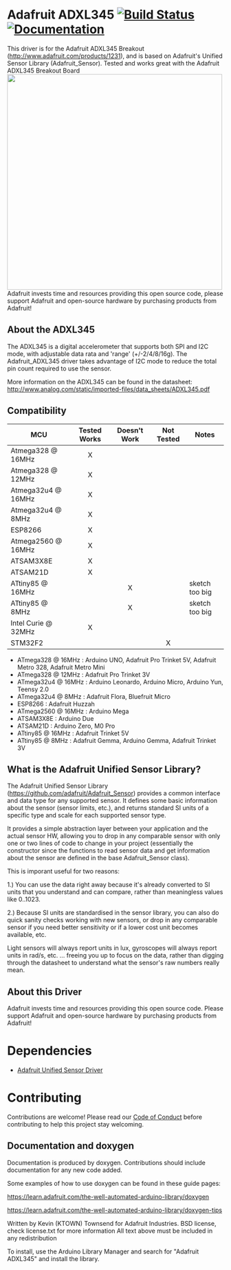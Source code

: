 # Adafruit ADXL345 [![Build Status](https://github.com/adafruit/Adafruit_ADXL345/workflows/Arduino%20Library%20CI/badge.svg)](https://github.com/adafruit/Adafruit_ADXL345/actions)[![Documentation](https://github.com/adafruit/ci-arduino/blob/master/assets/doxygen_badge.svg)](http://adafruit.github.io/Adafruit_ADXL345/html/index.html)

This driver is for the Adafruit ADXL345 Breakout (http://www.adafruit.com/products/1231), and is based on Adafruit's Unified Sensor Library (Adafruit_Sensor).
Tested and works great with the Adafruit ADXL345 Breakout Board
[<img src="https://cdn-shop.adafruit.com/970x728/1231-00.jpg" width="500px">](https://www.adafruit.com/products/1231)
Adafruit invests time and resources providing this open source code, please support Adafruit and open-source hardware by purchasing products from Adafruit!

## About the ADXL345 ##

The ADXL345 is a digital accelerometer that supports both SPI and I2C mode, with adjustable data rata and 'range' (+/-2/4/8/16g).  The Adafruit_ADXL345 driver takes advantage of I2C mode to reduce the total pin count required to use the sensor.

More information on the ADXL345 can be found in the datasheet: http://www.analog.com/static/imported-files/data_sheets/ADXL345.pdf

<!-- START COMPATIBILITY TABLE -->

## Compatibility

|MCU                | Tested Works | Doesn't Work | Not Tested  | Notes|
|------------------ | :----------: | :----------: | :---------: | -----|
|Atmega328 @ 16MHz  |      X       |             |            |        |
|Atmega328 @ 12MHz  |      X       |             |            |        |
|Atmega32u4 @ 16MHz |      X       |             |            |        |
|Atmega32u4 @ 8MHz  |      X       |             |            |        |
|ESP8266            |      X       |             |            |        |
|Atmega2560 @ 16MHz |      X       |             |            |        |
|ATSAM3X8E          |      X       |             |            |        |
|ATSAM21D           |      X       |             |            |        |
|ATtiny85 @ 16MHz   |             |      X       |            | sketch too big|
|ATtiny85 @ 8MHz    |             |      X       |            | sketch too big|
|Intel Curie @ 32MHz |      X       |             |            |        |
|STM32F2            |             |             |     X       |        |

  * ATmega328 @ 16MHz : Arduino UNO, Adafruit Pro Trinket 5V, Adafruit Metro 328, Adafruit Metro Mini
  * ATmega328 @ 12MHz : Adafruit Pro Trinket 3V
  * ATmega32u4 @ 16MHz : Arduino Leonardo, Arduino Micro, Arduino Yun, Teensy 2.0
  * ATmega32u4 @ 8MHz : Adafruit Flora, Bluefruit Micro
  * ESP8266 : Adafruit Huzzah
  * ATmega2560 @ 16MHz : Arduino Mega
  * ATSAM3X8E : Arduino Due
  * ATSAM21D : Arduino Zero, M0 Pro
  * ATtiny85 @ 16MHz : Adafruit Trinket 5V
  * ATtiny85 @ 8MHz : Adafruit Gemma, Arduino Gemma, Adafruit Trinket 3V

<!-- END COMPATIBILITY TABLE -->
## What is the Adafruit Unified Sensor Library? ##

The Adafruit Unified Sensor Library (https://github.com/adafruit/Adafruit_Sensor) provides a common interface and data type for any supported sensor.  It defines some basic information about the sensor (sensor limits, etc.), and returns standard SI units of a specific type and scale for each supported sensor type.

It provides a simple abstraction layer between your application and the actual sensor HW, allowing you to drop in any comparable sensor with only one or two lines of code to change in your project (essentially the constructor since the functions to read sensor data and get information about the sensor are defined in the base Adafruit_Sensor class).

This is imporant useful for two reasons:

1.) You can use the data right away because it's already converted to SI units that you understand and can compare, rather than meaningless values like 0..1023.

2.) Because SI units are standardised in the sensor library, you can also do quick sanity checks working with new sensors, or drop in any comparable sensor if you need better sensitivity or if a lower cost unit becomes available, etc.

Light sensors will always report units in lux, gyroscopes will always report units in rad/s, etc. ... freeing you up to focus on the data, rather than digging through the datasheet to understand what the sensor's raw numbers really mean.

## About this Driver ##

Adafruit invests time and resources providing this open source code.  Please support Adafruit and open-source hardware by purchasing products from Adafruit!
# Dependencies
 * [Adafruit Unified Sensor Driver](https://github.com/adafruit/Adafruit_Sensor)

# Contributing
Contributions are welcome! Please read our [Code of Conduct](https://github.com/adafruit/Adafruit_ADXL345/blob/master/CODE_OF_CONDUCT.md>)
before contributing to help this project stay welcoming.

## Documentation and doxygen
Documentation is produced by doxygen. Contributions should include documentation for any new code added.

Some examples of how to use doxygen can be found in these guide pages:

https://learn.adafruit.com/the-well-automated-arduino-library/doxygen

https://learn.adafruit.com/the-well-automated-arduino-library/doxygen-tips

Written by Kevin (KTOWN) Townsend for Adafruit Industries.
BSD license, check license.txt for more information
All text above must be included in any redistribution

To install, use the Arduino Library Manager and search for "Adafruit ADXL345" and install the library.

